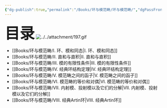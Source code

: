 ```yaml
---
{"dg-publish":true,"permalink":"/Books/环与模范畴/环与模范畴/","dgPassFrontmatter":true,"created":"2024-07-05T15:51:56.576+08:00","updated":"2024-08-06T20:03:34.117+08:00"}
---
```


<font size="7"> **目录**</font> 
![../../attachment/197.gif](/img/user/attachment/197.gif)
+ [[Books/环与模范畴/Ⅰ. 环、模和同态\|Ⅰ. 环、模和同态]]
+ [[Books/环与模范畴/Ⅱ. 直和与直积\|Ⅱ. 直和与直积]]
+ [[Books/环与模范畴/Ⅲ. 模的有限性条件\|Ⅲ. 模的有限性条件]]
+ [[Books/环与模范畴/Ⅳ. 经典环结构定理\|Ⅳ. 经典环结构定理]]
+ [[Books/环与模范畴/Ⅴ. 模范畴之间的函子\|Ⅴ. 模范畴之间的函子]]
+ [[Books/环与模范畴/Ⅵ. 模范畴的等价和对偶\|Ⅵ. 模范畴的等价和对偶]]
+ [[Books/环与模范畴/Ⅶ. 内射模、投射模以及它们的分解\|Ⅶ. 内射模、投射模以及它们的分解]]
+ [[Books/环与模范畴/Ⅷ. 经典Artin环\|Ⅷ. 经典Artin环]]

